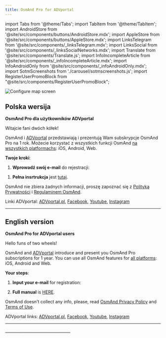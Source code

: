 ```yaml
---
title: OsmAnd Pro for ADVportal
---
```


import Tabs from '@theme/Tabs';
import TabItem from '@theme/TabItem';
import AndroidStore from '@site/src/components/buttons/AndroidStore.mdx';
import AppleStore from '@site/src/components/buttons/AppleStore.mdx';
import LinksTelegram from '@site/src/components/_linksTelegram.mdx';
import LinksSocial from '@site/src/components/_linksSocialNetworks.mdx';
import Translate from '@site/src/components/Translate.js';
import InfoIncompleteArticle from '@site/src/components/_infoIncompleteArticle.mdx';
import InfoAndroidOnly from '@site/src/components/_infoAndroidOnly.mdx';
import SotmScreenshots from './carousel/sotmscreenshots.js';
import RegisterUserPromoBlock from "@site/src/components/RegisterUserPromoBlock";

![Configure map screen](@site/static/img/promo/advportal/advportal.png)

## Polska wersija

**OsmAnd Pro dla użytkowników ADVportal**

Witajcie fani dwóch kółek!

OsmAnd i [ADVportal](https://www.advportal.pl/) przedstawiają i prezentują Wam subskrypcje OsmAnd Pro na 1 rok. Możecie korzystać z wszystkich funkcji OsmAnd [na wszystkich platformachs](https://osmand.net/docs/user/personal/osmand-cloud#cross-platform): iOS, Android, Web.

**Twoje kroki**:

1. **Wprowadź swój e-mail** do rejestracji:

<RegisterUserPromoBlock  promoKey='advportal'/>

<p> </p>

1. **Pełna insrtrukcja** jest [tutaj](https://osmand.net/promo/manual#polska-wersija).


OsmAnd nie zbiera żadnych informacji, proszę zapoznać się z [Polityką Prywatności](https://osmand.net/docs/legal/privacy-policy) i [Regulaminem OsmAnd](https://osmand.net/docs/legal/terms-of-use).

Linki ADVportal: [ADVportal.pl](https://www.advportal.pl/), [Facebook](https://www.facebook.com/ADVportalpl/), [Youtube](https://www.youtube.com/@advportal), [Instagram](https://www.instagram.com/advportal/)

______________________________
## English version

**OsmAnd Pro for ADVportal users**

Hello funs of two wheels!

OsmAnd and [ADVportal](https://www.advportal.pl/) introduce and present you OsmAnd Pro subscriptions for 1 year. 
You can use all OsmAnd features for [all platforms](https://osmand.net/docs/user/personal/osmand-cloud#cross-platform): iOS, Android and Web.

**Your steps**:

1. **Input your e-mail** for registration:
   
<RegisterUserPromoBlock  promoKey='advportal'/>

<p> </p>

2. **Full manual** is [HERE](https://osmand.net/promo/manual#english-version).

OsmAnd doesn't collect any info, please, read [OsmAnd Privacy Policy](https://osmand.net/docs/legal/privacy-policy) and [Terms of Use](https://osmand.net/docs/legal/terms-of-use).

ADVportal links: [ADVportal.pl](https://www.advportal.pl/), [Facebook](https://www.facebook.com/ADVportalpl/), [Youtube](https://www.youtube.com/@advportal), [Instagram](https://www.instagram.com/advportal/)
________________________________

<SotmScreenshots />
_________________________________


<LinksSocial/>
<LinksTelegram/>

